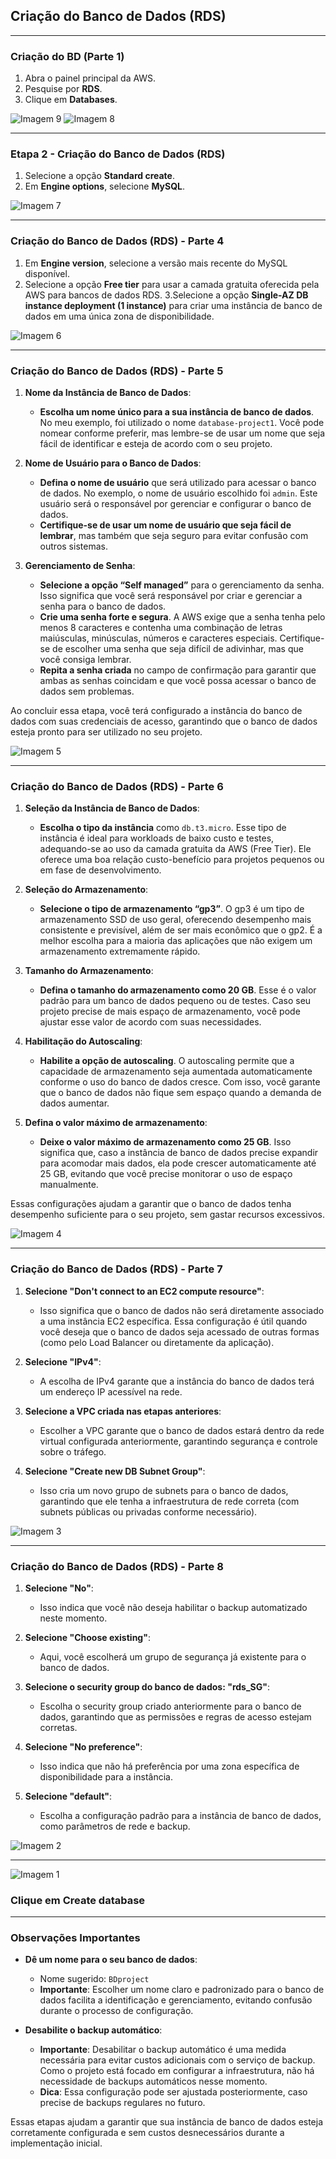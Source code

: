 ## Criação do Banco de Dados (RDS)

---

### Criação do BD (Parte 1)

1. Abra o painel principal da AWS.
2. Pesquise por **RDS**.
3. Clique em **Databases**.


<img src="https://github.com/user-attachments/assets/59d45327-cd83-4f9e-b05f-5cf1c5113f66" alt="Imagem 9">

<img src="https://github.com/user-attachments/assets/8a5738ae-1ed9-473e-b2c7-2faba0a7a7b3" alt="Imagem 8">

---
### Etapa 2 - Criação do Banco de Dados (RDS)

1. Selecione a opção **Standard create**.
2. Em **Engine options**, selecione **MySQL**.

<img src="https://github.com/user-attachments/assets/6fe01842-e527-4a86-be7d-b6ea8a8d88b9" alt="Imagem 7">

---
### Criação do Banco de Dados (RDS) - Parte 4

1. Em **Engine version**, selecione a versão mais recente do MySQL disponível.
 2. Selecione a opção **Free tier** para usar a camada gratuita oferecida pela AWS para bancos de dados RDS.
 3.Selecione a opção **Single-AZ DB instance deployment (1 instance)** para criar uma instância de banco de dados em uma única zona de disponibilidade. 
<img src="https://github.com/user-attachments/assets/4a1aeb76-e59e-4283-8e83-b4981c4de91e" alt="Imagem 6">

---

### Criação do Banco de Dados (RDS) - Parte 5

1. **Nome da Instância de Banco de Dados**:
   - **Escolha um nome único para a sua instância de banco de dados**. No meu exemplo, foi utilizado o nome `database-project1`. Você pode nomear conforme preferir, mas lembre-se de usar um nome que seja fácil de identificar e esteja de acordo com o seu projeto.

2. **Nome de Usuário para o Banco de Dados**:
   - **Defina o nome de usuário** que será utilizado para acessar o banco de dados. No exemplo, o nome de usuário escolhido foi `admin`. Este usuário será o responsável por gerenciar e configurar o banco de dados. 
   - **Certifique-se de usar um nome de usuário que seja fácil de lembrar**, mas também que seja seguro para evitar confusão com outros sistemas.

3. **Gerenciamento de Senha**:
   - **Selecione a opção “Self managed”** para o gerenciamento da senha. Isso significa que você será responsável por criar e gerenciar a senha para o banco de dados.
   - **Crie uma senha forte e segura**. A AWS exige que a senha tenha pelo menos 8 caracteres e contenha uma combinação de letras maiúsculas, minúsculas, números e caracteres especiais. Certifique-se de escolher uma senha que seja difícil de adivinhar, mas que você consiga lembrar.
   - **Repita a senha criada** no campo de confirmação para garantir que ambas as senhas coincidam e que você possa acessar o banco de dados sem problemas.

Ao concluir essa etapa, você terá configurado a instância do banco de dados com suas credenciais de acesso, garantindo que o banco de dados esteja pronto para ser utilizado no seu projeto.

<img src="https://github.com/user-attachments/assets/3e512c81-8fa0-404b-acda-b95d4d93c4ea" alt="Imagem 5">

---

### Criação do Banco de Dados (RDS) - Parte 6

1. **Seleção da Instância de Banco de Dados**:
   - **Escolha o tipo da instância** como `db.t3.micro`. Esse tipo de instância é ideal para workloads de baixo custo e testes, adequando-se ao uso da camada gratuita da AWS (Free Tier). Ele oferece uma boa relação custo-benefício para projetos pequenos ou em fase de desenvolvimento.
   
2. **Seleção do Armazenamento**:
   - **Selecione o tipo de armazenamento “gp3”**. O gp3 é um tipo de armazenamento SSD de uso geral, oferecendo desempenho mais consistente e previsível, além de ser mais econômico que o gp2. É a melhor escolha para a maioria das aplicações que não exigem um armazenamento extremamente rápido.
   
3. **Tamanho do Armazenamento**:
   - **Defina o tamanho do armazenamento como 20 GB**. Esse é o valor padrão para um banco de dados pequeno ou de testes. Caso seu projeto precise de mais espaço de armazenamento, você pode ajustar esse valor de acordo com suas necessidades.
   
4. **Habilitação do Autoscaling**:
   - **Habilite a opção de autoscaling**. O autoscaling permite que a capacidade de armazenamento seja aumentada automaticamente conforme o uso do banco de dados cresce. Com isso, você garante que o banco de dados não fique sem espaço quando a demanda de dados aumentar.
   
5. **Defina o valor máximo de armazenamento**:
   - **Deixe o valor máximo de armazenamento como 25 GB**. Isso significa que, caso a instância de banco de dados precise expandir para acomodar mais dados, ela pode crescer automaticamente até 25 GB, evitando que você precise monitorar o uso de espaço manualmente.

Essas configurações ajudam a garantir que o banco de dados tenha desempenho suficiente para o seu projeto, sem gastar recursos excessivos.

<img src="https://github.com/user-attachments/assets/f9e6d496-5e8a-48d8-bd84-6b341987bb95" alt="Imagem 4">

---
### Criação do Banco de Dados (RDS) - Parte 7

1. **Selecione "Don't connect to an EC2 compute resource"**: 
   - Isso significa que o banco de dados não será diretamente associado a uma instância EC2 específica. Essa configuração é útil quando você deseja que o banco de dados seja acessado de outras formas (como pelo Load Balancer ou diretamente da aplicação).

2. **Selecione "IPv4"**: 
   - A escolha de IPv4 garante que a instância do banco de dados terá um endereço IP acessível na rede.

3. **Selecione a VPC criada nas etapas anteriores**:
   - Escolher a VPC garante que o banco de dados estará dentro da rede virtual configurada anteriormente, garantindo segurança e controle sobre o tráfego.

4. **Selecione "Create new DB Subnet Group"**:
   - Isso cria um novo grupo de subnets para o banco de dados, garantindo que ele tenha a infraestrutura de rede correta (com subnets públicas ou privadas conforme necessário).

<img src="https://github.com/user-attachments/assets/8e293146-e330-4b50-bf2d-c47a3bf46b0e" alt="Imagem 3">

---
### Criação do Banco de Dados (RDS) - Parte 8

1. **Selecione "No"**: 
   - Isso indica que você não deseja habilitar o backup automatizado neste momento.

2. **Selecione "Choose existing"**:
   - Aqui, você escolherá um grupo de segurança já existente para o banco de dados.

3. **Selecione o security group do banco de dados: "rds_SG"**:
   - Escolha o security group criado anteriormente para o banco de dados, garantindo que as permissões e regras de acesso estejam corretas.

4. **Selecione "No preference"**:
   - Isso indica que não há preferência por uma zona específica de disponibilidade para a instância.

5. **Selecione "default"**:
   - Escolha a configuração padrão para a instância de banco de dados, como parâmetros de rede e backup.



<img src="https://github.com/user-attachments/assets/a72f4a16-af81-49f4-99cc-160f84b3b539" alt="Imagem 2">

---

<img src="https://github.com/user-attachments/assets/931a00c1-347e-46e5-9467-1380ffc96097" alt="Imagem 1">

### Clique em Create database

---
### Observações Importantes

- **Dê um nome para o seu banco de dados**: 
  - Nome sugerido: `BDproject`
  - **Importante**: Escolher um nome claro e padronizado para o banco de dados facilita a identificação e gerenciamento, evitando confusão durante o processo de configuração.

- **Desabilite o backup automático**:
  - **Importante**: Desabilitar o backup automático é uma medida necessária para evitar custos adicionais com o serviço de backup. Como o projeto está focado em configurar a infraestrutura, não há necessidade de backups automáticos nesse momento.
  - **Dica**: Essa configuração pode ser ajustada posteriormente, caso precise de backups regulares no futuro.

Essas etapas ajudam a garantir que sua instância de banco de dados esteja corretamente configurada e sem custos desnecessários durante a implementação inicial.



